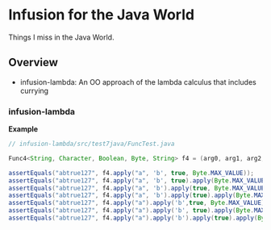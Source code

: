 # Infusion for the Java World

Things I miss in the Java World.

## Overview

- infusion-lambda: An OO approach of the lambda calculus that includes currying

### infusion-lambda

**Example**

```java
// infusion-lambda/src/test7java/FuncTest.java

Func4<String, Character, Boolean, Byte, String> f4 = (arg0, arg1, arg2, arg3) -> arg0 + arg1 + arg2 + arg3;

assertEquals("abtrue127", f4.apply("a", 'b', true, Byte.MAX_VALUE));
assertEquals("abtrue127", f4.apply("a", 'b', true).apply(Byte.MAX_VALUE));
assertEquals("abtrue127", f4.apply("a", 'b').apply(true, Byte.MAX_VALUE));
assertEquals("abtrue127", f4.apply("a", 'b').apply(true).apply(Byte.MAX_VALUE));
assertEquals("abtrue127", f4.apply("a").apply('b',true, Byte.MAX_VALUE));
assertEquals("abtrue127", f4.apply("a").apply('b', true).apply(Byte.MAX_VALUE));
assertEquals("abtrue127", f4.apply("a").apply('b').apply(true).apply(Byte.MAX_VALUE));

```
